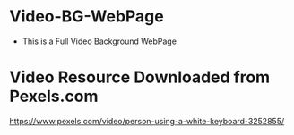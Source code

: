 # Video-BG-WebPage

* This is a Full Video Background WebPage

# Video Resource Downloaded from Pexels.com

https://www.pexels.com/video/person-using-a-white-keyboard-3252855/
